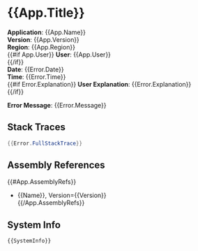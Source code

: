 # {{App.Title}}

**Application**: {{App.Name}}  
**Version**:     {{App.Version}}  
**Region**:      {{App.Region}}  
{{#if App.User}}
**User**:        {{App.User}}  
{{/if}}    
**Date**: {{Error.Date}}  
**Time**: {{Error.Time}}  
{{#if Error.Explanation}}
**User Explanation**: {{Error.Explanation}}  
{{/if}}

**Error Message**: {{Error.Message}}
 
## Stack Traces
```csharp
{{Error.FullStackTrace}} 
```
 
## Assembly References
{{#App.AssemblyRefs}}
 - {{Name}}, Version={{Version}}  
{{/App.AssemblyRefs}}

## System Info  
```
{{SystemInfo}}
```
